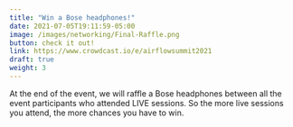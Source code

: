 ```yaml
---
title: "Win a Bose headphones!"
date: 2021-07-05T19:11:59-05:00
image: /images/networking/Final-Raffle.png
button: check it out!
link: https://www.crowdcast.io/e/airflowsummit2021
draft: true
weight: 3
---
```


At the end of the event, we will raffle a Bose headphones between all the event participants who attended LIVE sessions. So the more live sessions you attend, the more chances you have to win.



